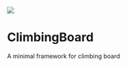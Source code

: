 ![](https://github.com/ClementBM/ClimbingBoard/workflows/Tests/badge.svg)

# ClimbingBoard
A minimal framework for climbing board